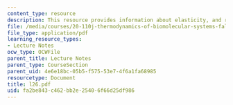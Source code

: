 ```yaml
---
content_type: resource
description: This resource provides information about elasticity, and retractive force.
file: /media/courses/20-110j-thermodynamics-of-biomolecular-systems-fall-2005/fa2be843c462bb2e25406f66d25df986_l26.pdf
file_type: application/pdf
learning_resource_types:
- Lecture Notes
ocw_type: OCWFile
parent_title: Lecture Notes
parent_type: CourseSection
parent_uid: 4e6e18bc-05b5-f575-53e7-4f6a1fa68985
resourcetype: Document
title: l26.pdf
uid: fa2be843-c462-bb2e-2540-6f66d25df986
---
```

